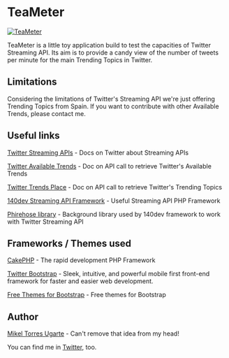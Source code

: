 TeaMeter
========

[![TeaMeter](http://teameter.ojoven.es/img/teameter-logo.png)](http://teameter.ojoven.es)

TeaMeter is a little toy application build to test the capacities of Twitter Streaming API.
Its aim is to provide a candy view of the number of tweets per minute for the main Trending Topics in Twitter. 

Limitations
----------------
Considering the limitations of Twitter's Streaming API we're just offering Trending Topics from Spain.
If you want to contribute with other Available Trends, please contact me.

Useful links
----------------
[Twitter Streaming APIs](https://dev.twitter.com/docs/streaming-apis) - Docs on Twitter about Streaming APIs

[Twitter Available Trends](https://dev.twitter.com/docs/api/1.1/get/trends/available) - Doc on API call to retrieve Twitter's Available Trends

[Twitter Trends Place](https://dev.twitter.com/docs/api/1.1/get/trends/place) - Doc on API call to retrieve Twitter's Trending Topics

[140dev Streaming API Framework](http://140dev.com/free-twitter-api-source-code-library/) - Useful Streaming API PHP Framework

[Phirehose library](http://code.google.com/p/phirehose/wiki/Introduction) - Background library used by 140dev framework to work with Twitter Streaming API


Frameworks / Themes used
----------------
[CakePHP](http://cakephp.org/) - The rapid development PHP Framework

[Twitter Bootstrap](http://getbootstrap.com/) - Sleek, intuitive, and powerful mobile first front-end framework for faster and easier web development.

[Free Themes for Bootstrap](http://bootswatch.com/) - Free themes for Bootstrap


Author
----------------
[Mikel Torres Ugarte](http://es.linkedin.com/in/mikeltorresugarte/) - Can't remove that idea from my head!

You can find me in [Twitter](http://twitter.com/ojoven), too. 
